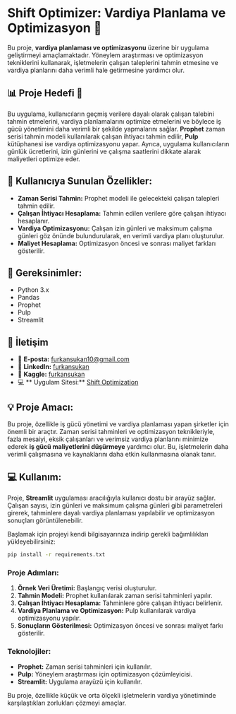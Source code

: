 # Shift Optimizer: Vardiya Planlama ve Optimizasyon 🌟

Bu proje, **vardiya planlaması ve optimizasyonu** üzerine bir uygulama geliştirmeyi amaçlamaktadır. Yöneylem araştırması ve optimizasyon tekniklerini kullanarak, işletmelerin çalışan taleplerini tahmin etmesine ve vardiya planlarını daha verimli hale getirmesine yardımcı olur.

## 📊 Proje Hedefi 🎯
Bu uygulama, kullanıcıların geçmiş verilere dayalı olarak çalışan talebini tahmin etmelerini, vardiya planlamalarını optimize etmelerini ve böylece iş gücü yönetimini daha verimli bir şekilde yapmalarını sağlar. **Prophet** zaman serisi tahmin modeli kullanılarak çalışan ihtiyacı tahmin edilir, **Pulp** kütüphanesi ise vardiya optimizasyonu yapar. Ayrıca, uygulama kullanıcıların günlük ücretlerini, izin günlerini ve çalışma saatlerini dikkate alarak maliyetleri optimize eder.

## 🚀 Kullanıcıya Sunulan Özellikler:
- **Zaman Serisi Tahmin:** Prophet modeli ile gelecekteki çalışan talepleri tahmin edilir.
- **Çalışan İhtiyacı Hesaplama:** Tahmin edilen verilere göre çalışan ihtiyacı hesaplanır.
- **Vardiya Optimizasyonu:** Çalışan izin günleri ve maksimum çalışma günleri göz önünde bulundurularak, en verimli vardiya planı oluşturulur.
- **Maliyet Hesaplama:** Optimizasyon öncesi ve sonrası maliyet farkları gösterilir.

## 🔧 Gereksinimler:
- Python 3.x
- Pandas
- Prophet
- Pulp
- Streamlit

## 📧 İletişim
- 📧 **E-posta:** [furkansukan10@gmail.com](mailto:furkansukan10@gmail.com)
- 🪪 **LinkedIn:** [furkansukan](https://www.linkedin.com/in/furkansukan)
- 🔗 **Kaggle:** [furkansukan](https://www.kaggle.com/furkansukan)
- 💻 ** Uygulam Sitesi:** [Shift Optimization](https://shiftoptimization-furkansukan.streamlit.app/)

## 💡 Proje Amacı:
Bu proje, özellikle iş gücü yönetimi ve vardiya planlaması yapan şirketler için önemli bir araçtır. Zaman serisi tahminleri ve optimizasyon teknikleriyle, fazla mesaiyi, eksik çalışanları ve verimsiz vardiya planlarını minimize ederek **iş gücü maliyetlerini düşürmeye** yardımcı olur. Bu, işletmelerin daha verimli çalışmasına ve kaynaklarını daha etkin kullanmasına olanak tanır.

## 💻 Kullanım:
Proje, **Streamlit** uygulaması aracılığıyla kullanıcı dostu bir arayüz sağlar. Çalışan sayısı, izin günleri ve maksimum çalışma günleri gibi parametreleri girerek, tahminlere dayalı vardiya planlaması yapılabilir ve optimizasyon sonuçları görüntülenebilir.

Başlamak için projeyi kendi bilgisayarınıza indirip gerekli bağımlılıkları yükleyebilirsiniz:

```bash
pip install -r requirements.txt
```

### Proje Adımları:
1. **Örnek Veri Üretimi:** Başlangıç verisi oluşturulur.
2. **Tahmin Modeli:** Prophet kullanılarak zaman serisi tahminleri yapılır.
3. **Çalışan İhtiyacı Hesaplama:** Tahminlere göre çalışan ihtiyacı belirlenir.
4. **Vardiya Planlama ve Optimizasyon:** Pulp kullanılarak vardiya optimizasyonu yapılır.
5. **Sonuçların Gösterilmesi:** Optimizasyon öncesi ve sonrası maliyet farkı gösterilir.

### Teknolojiler:
- **Prophet:** Zaman serisi tahminleri için kullanılır.
- **Pulp:** Yöneylem araştırması için optimizasyon çözümleyicisi.
- **Streamlit:** Uygulama arayüzü için kullanılır.

Bu proje, özellikle küçük ve orta ölçekli işletmelerin vardiya yönetiminde karşılaştıkları zorlukları çözmeyi amaçlar.
